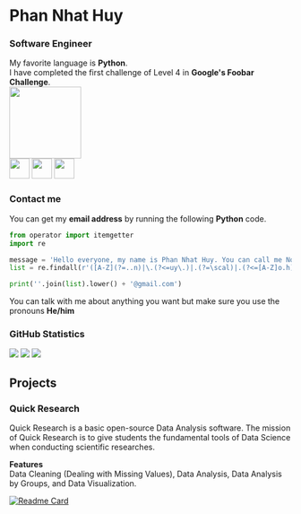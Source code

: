 Phan Nhat Huy
===
<h3>Software Engineer</h3>

My favorite language is **Python**.
<br>I have completed the first challenge of Level 4 in **Google's Foobar Challenge**.<br>
<a href="https://stackoverflow.com/users/14185615/phan-nhat-huy?tab=profile">
<img src="https://cdn0.iconfinder.com/data/icons/social-media-2183/512/social__media__social_media__stackoverflow_-256.png" width="128"></a>
<br>
<a href="https://twitter.com/pnhathuy07">
<img src="https://cdn3.iconfinder.com/data/icons/capsocial-round/500/twitter-128.png" width="36"></a>
<a href="https://stackexchange.com/users/19398513/phan-nhat-huy">
<img src="https://cdn3.iconfinder.com/data/icons/popular-services-brands-vol-2/512/stackexchange-128.png" width="36"></a>
<a href="https://github.com/pnhathuy07"><img src="https://cdn4.iconfinder.com/data/icons/miu-flat-social/60/github-128.png" width="36"></a>

<h3>Contact me</h3>

You can get my **email address** by running the following **Python** code.
```python
from operator import itemgetter
import re

message = 'Hello everyone, my name is Phan Nhat Huy. You can call me Noah. I am interested in Software Programming, Mathematics, and Cryptography. In fact, this message is encrypted and the only way that you can decrypt the message is to run this code!'
list = re.findall(r'([A-Z](?=..n)|\.(?<=uy\.)|.(?=\scal)|.(?<=[A-Z]o.h)|a(?=m\s)|.(?=wa)(?<=of.)|.(?=e)(?<=\s[A-Z][a-z]{3})|[a-z](?=\s)(?<=you)|[a-z](?=p.)(?<=de.r.))', message) + [str(x) for x in itemgetter(0, -3)(range(10))]

print(''.join(list).lower() + '@gmail.com')
```
You can talk with me about anything you want but make sure you use the pronouns **He/him**

<h3>GitHub Statistics</h3>
<a href="https://github.com/pnhathuy07"><img src="https://github-readme-streak-stats.herokuapp.com/?user=pnhathuy07"></a>
<a href="https://github.com/pnhathuy07"><img src="https://github-readme-stats.vercel.app/api?username=pnhathuy07&show_icons=true&show_icons=true&theme=buefy&count_private=true&cache_seconds=1800&line_height=24"></a>
<a href="https://github.com/pnhathuy07"><img src="https://github-readme-stats.vercel.app/api/top-langs/?username=pnhathuy07&show_icons=true&theme=buefy&layout=compact&cache_seconds=1800&langs_count=8"></a>

Projects
---

<h3>Quick Research</h3>

Quick Research is a basic open-source Data Analysis software. The mission of Quick Research is to give students the fundamental tools of Data Science when conducting scientific researches.

**Features**<br>
Data Cleaning (Dealing with Missing Values), Data Analysis, Data Analysis by Groups, and Data Visualization.

[![Readme Card](https://github-readme-stats.vercel.app/api/pin/?username=pnhathuy07&repo=quick-research&show_owner=True)](https://github.com/pnhathuy07/quick-research)
